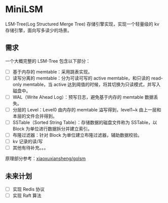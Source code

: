 # MiniLSM

LSM-Tree(Log Structured Merge Tree) 存储引擎实现，实现一个轻量级的 kv 存储引擎，面向写多读少的场景。

## 需求

一个大概完整的 LSM-Tree 包含以下部分：
- [ ] 基于内存的 memtable：采用跳表实现。
- [ ] 读写分离的 memtable：分为可读可写的 active memtable，和只读的 read-only memtable，当 active 达到阈值的时候，将其切换为只读模式，并写入磁盘中。
- [ ] WAL（Write Ahead Log）：预写日志，避免基于内存的 memtable 数据丢失。
- [ ] 分层的 Level：Level0 由内存的 memtable 溢写得到，level1~k 由上一层和本层的文件合并得到。
- [ ] SSTable（Sorted String Table）：存储数据的磁盘文件称为 SSTable，以 Block 为单位进行数据拆分并建立索引。
- [ ] 布隆过滤器：针对 Block 为单位建立布隆过滤器，辅助数据校验。
- [ ] kv 记录的读/写
- [ ] 其他有待补充。。。

原理部分参考：[xiaoxuxiansheng/golsm](https://github.com/xiaoxuxiansheng/golsm)

## 未来计划

- [ ] 实现 Redis 协议
- [ ] 实现 Raft 算法